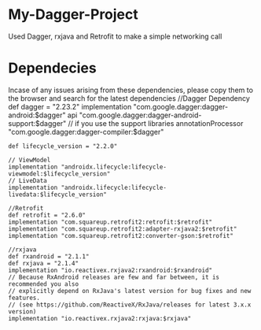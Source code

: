 # My-Dagger-Project
Used Dagger, rxjava and Retrofit to make a simple networking call

# Dependecies 
Incase of any issues arising from these dependencies, please copy them to the browser and search for the latest dependencies
//Dagger Dependency
    def dagger = "2.23.2"
    implementation "com.google.dagger:dagger-android:$dagger"
    api "com.google.dagger:dagger-android-support:$dagger" // if you use the support libraries
    annotationProcessor "com.google.dagger:dagger-compiler:$dagger"

    def lifecycle_version = "2.2.0"

    // ViewModel
    implementation "androidx.lifecycle:lifecycle-viewmodel:$lifecycle_version"
    // LiveData
    implementation "androidx.lifecycle:lifecycle-livedata:$lifecycle_version"

    //Retrofit
    def retrofit = "2.6.0"
    implementation "com.squareup.retrofit2:retrofit:$retrofit"
    implementation "com.squareup.retrofit2:adapter-rxjava2:$retrofit"
    implementation "com.squareup.retrofit2:converter-gson:$retrofit"

    //rxjava
    def rxandroid = "2.1.1"
    def rxjava = "2.1.4"
    implementation "io.reactivex.rxjava2:rxandroid:$rxandroid"
    // Because RxAndroid releases are few and far between, it is recommended you also
    // explicitly depend on RxJava's latest version for bug fixes and new features.
    // (see https://github.com/ReactiveX/RxJava/releases for latest 3.x.x version)
    implementation "io.reactivex.rxjava2:rxjava:$rxjava"
    
   
